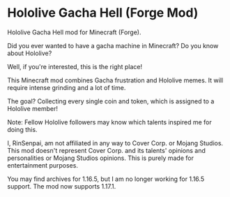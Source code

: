 # Hololive Gacha Hell (Forge Mod)

Hololive Gacha Hell mod for Minecraft (Forge).

Did you ever wanted to have a gacha machine in Minecraft? Do you know about Hololive?

Well, if you're interested, this is the right place!

This Minecraft mod combines Gacha frustration and Hololive memes. It will require intense grinding and a lot of time.

The goal? Collecting every single coin and token, which is assigned to a Hololive member!

Note: Fellow Hololive followers may know which talents inspired me for doing this.



I, RinSenpai, am not affiliated in any way to Cover Corp. or Mojang Studios. This mod doesn't represent Cover Corp. and its talents' opinions and personalities or Mojang Studios opinions. This is purely made for entertainment purposes.

You may find archives for 1.16.5, but I am no longer working for 1.16.5 support. The mod now supports 1.17.1.
